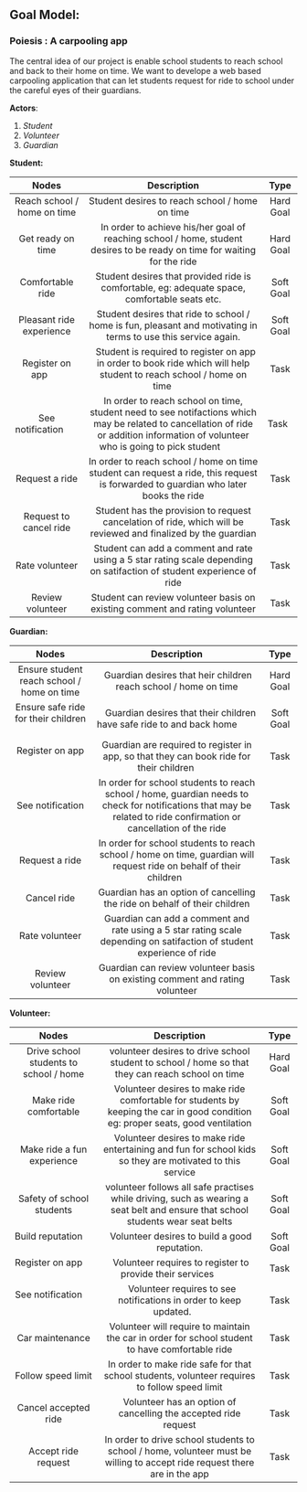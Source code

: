 ## Goal Model:
### Poiesis : A carpooling app
The central idea of our project is enable school students to reach school and back to their home on time. We want to develope a web based carpooling application 
that can let students request for ride to school under the careful eyes of their guardians. 

**Actors**:
1. *Student*
2. *Volunteer*
3. *Guardian* 

 
**Student:**

|Nodes                    |  Description | Type     |
|:-----------------------:|:------------:|:--------:|
|  Reach school / home on time   |  Student desires to reach school / home on time            | Hard Goal  |
|  Get ready on time      |  In order to achieve his/her goal of reaching school / home, student desires to be ready on time for waiting for the ride            | Hard Goal  |
|  Comfortable ride       |       Student desires that provided ride is comfortable, eg: adequate space, comfortable seats etc.       | Soft Goal  |
|  Pleasant ride experience    |  Student desires that ride to school / home is fun, pleasant and motivating in terms to use this service again.            | Soft Goal  |  
|  Register on app        |   Student is required to register on app in order to book ride which will help student to reach school / home on time           |  Task      |
|  See notification       | In order to reach school on time, student need to see notifactions which may be related to cancellation of ride or addition information of volunteer who is going to pick student             |    Task  |
|  Request a ride         | In order to reach school / home on time student can request a ride, this request is forwarded to guardian who later books the ride              |  Task      |
|  Request to cancel ride |  Student has the provision to request cancelation of ride, which will be reviewed and finalized by the guardian            |  Task      |
| Rate volunteer | Student can add a comment and rate using a 5 star rating scale depending on satifaction of student experience of ride  | Task |
| Review volunteer | Student can review volunteer basis on existing comment and rating volunteer   | Task |

**Guardian:**
 
|Nodes                    |  Description | Type     |
|:-----------------------:|:------------:|:--------:|
|  Ensure student reach school / home on time |  Guardian desires that heir children reach school / home on time   | Hard Goal |
|  Ensure safe ride for their children    |    Guardian desires that their children have safe ride to and back home         | Soft Goal  |
|  Register on app        | Guardian are required to register in app, so that they can book ride for their children           |  Task      |
|  See notification   | In order for school students to reach school / home, guardian needs to check for notifications that may be related to ride confirmation or cancellation of the ride          |  Task  |    
|  Request a ride  | In order for school students to reach school / home on time, guardian will request ride on behalf of their children           | Task |
|  Cancel ride  | Guardian has an option of cancelling the ride on behalf of their children          |  Task  |
| Rate volunteer | Guardian can add a comment and rate using a 5 star rating scale depending on satifaction of student experience of ride  | Task |
| Review volunteer | Guardian can review volunteer basis on existing comment and rating volunteer   | Task |


**Volunteer:**


|Nodes                    |  Description | Type     |
|:-----------------------:|:------------:|:--------:|
|  Drive school students to school / home |  volunteer desires to drive school student to school / home so that they can reach school on time    | Hard Goal |
|  Make ride comfortable          | Volunteer desires to make ride comfortable for students by keeping the car in good condition eg: proper seats, good ventilation | Soft Goal|
|  Make ride a fun experience| Volunteer desires to make ride entertaining and fun for school kids so they are motivated to this service | Soft Goal |
|  Safety of school students|  volunteer follows all safe practises while driving, such as wearing a seat belt and ensure that school students wear seat belts         | Soft Goal |
|  Build reputation         |  Volunteer desires to build a good reputation.        | Soft Goal |
|  Register on app        |  Volunteer requires to register to provide their services            |  Task     |
|  See notification        |   Volunteer requires to see notifications in order to keep updated.        | Task    |   
|  Car maintenance         |  Volunteer will require to maintain the car in order for school student to have comfortable ride | Task |
|  Follow speed limit      | In order to make ride safe for that school students, volunteer requires to follow speed limit | Task |
|  Cancel accepted ride              |    Volunteer has an option of cancelling the accepted ride request      | Task  |
|  Accept ride request             |      In order to drive school students to school / home, volunteer must be willing to accept ride request there are in the app     | Task   |
 

